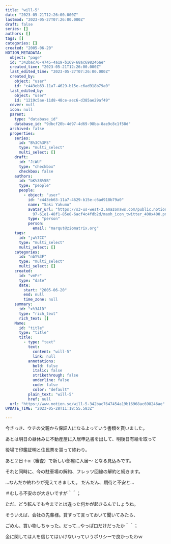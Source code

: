 ```yaml
---
title: "will-5"
date: "2023-05-21T12:26:00.000Z"
lastmod: "2023-05-27T07:26:00.000Z"
draft: false
series: []
authors: []
tags: []
categories: []
created: "2005-06-20"
NOTION_METADATA:
  object: "page"
  id: "342bac76-4745-4a19-b169-68ac698246ae"
  created_time: "2023-05-21T12:26:00.000Z"
  last_edited_time: "2023-05-27T07:26:00.000Z"
  created_by:
    object: "user"
    id: "c443eb63-11a7-4629-b15e-c6ad918b79a0"
  last_edited_by:
    object: "user"
    id: "1219c5ae-11d8-48ce-aec6-d385ae29af49"
  cover: null
  icon: null
  parent:
    type: "database_id"
    database_id: "9dbcf20b-4d97-4d69-98ba-8ae9c8c1f58d"
  archived: false
  properties:
    series:
      id: "B%3C%3FS"
      type: "multi_select"
      multi_select: []
    draft:
      id: "JiWU"
      type: "checkbox"
      checkbox: false
    authors:
      id: "bK%3B%5B"
      type: "people"
      people:
        - object: "user"
          id: "c443eb63-11a7-4629-b15e-c6ad918b79a0"
          name: "Saki Yakumo"
          avatar_url: "https://s3-us-west-2.amazonaws.com/public.notion-static.com/3ad1c4\
            97-61e1-48f1-85e8-6acf4c4fdb2d/maoh_icon_twitter_400x400.png"
          type: "person"
          person:
            email: "marqut@ziomatrix.org"
    tags:
      id: "jw%7CC"
      type: "multi_select"
      multi_select: []
    categories:
      id: "nbY%3F"
      type: "multi_select"
      multi_select: []
    created:
      id: "vmFr"
      type: "date"
      date:
        start: "2005-06-20"
        end: null
        time_zone: null
    summary:
      id: "x%3AlD"
      type: "rich_text"
      rich_text: []
    Name:
      id: "title"
      type: "title"
      title:
        - type: "text"
          text:
            content: "will-5"
            link: null
          annotations:
            bold: false
            italic: false
            strikethrough: false
            underline: false
            code: false
            color: "default"
          plain_text: "will-5"
          href: null
  url: "https://www.notion.so/will-5-342bac7647454a19b16968ac698246ae"
UPDATE_TIME: "2023-05-28T11:18:55.583Z"

---
```

<link rel="stylesheet" href="https://cdn.jsdelivr.net/npm/katex@0.16.2/dist/katex.min.css" integrity="sha384-bYdxxUwYipFNohQlHt0bjN/LCpueqWz13HufFEV1SUatKs1cm4L6fFgCi1jT643X" crossorigin="anonymous">


今さっき、ウチの父親から保証人になるよっていう書類を貰いました。


あとは明日の昼休みに不動産屋に入居申込書を出して、明後日有給を取って


役場で印鑑証明と住民票を貰って終わり。


あと２日＋α（審査）で新しい部屋に入居～ となる見込みです。


それと同時に、今の駐車場の解約、フレッツ回線の解約と続きます。


…なんだか終わりが見えてきました。 だんだん、期待と不安と…


＃むしろ不安のが大きいですが＾＾；


ただ、どう転んでも今までとは違った何かが起きるんでしょうね。


そういえば、会社の先輩様。貸すって言っておいて聞いてみたら、


ごめん、買い物しちゃった。だって…やっぱ口だけだったか＾＾；


金に関しては人を信じてはいけないっていうポリシーで良かったわｗ

